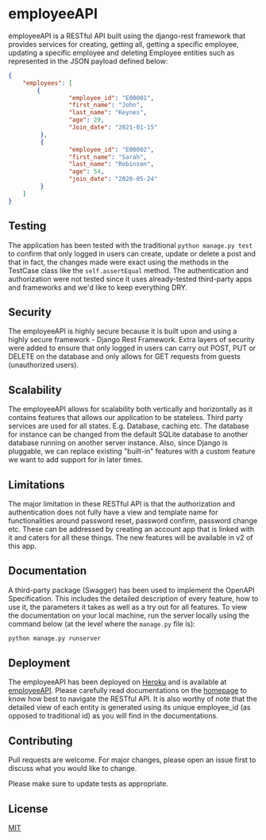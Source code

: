 # employeeAPI

employeeAPI is a RESTful API built using the django-rest framework that provides services for creating, getting all, getting a specific
employee, updating a specific employee and deleting Employee entities such as represented in the JSON payload defined below:
```JSON
{
    "employees": [
        {
                 "employee_id": "E00001",
                 "first_name": "John",
                 "last_name": "Keynes",
                 "age": 29,
                 "Join_date": "2021-01-15"
         },
         {
                 "employee_id": "E00002",
                 "first_name": "Sarah",
                 "last_name": "Robinson",
                 "age": 54,
                 "join_date": "2020-05-24"
         }
    ]
}
```
## Testing

The application has been tested with the traditional ```python manage.py test``` to confirm that only logged in users can create, update or delete a post and that in fact, the changes made were exact using the methods in the TestCase class like the ```self.assertEqual``` method. 
The authentication and authorization were not tested since it uses already-tested third-party apps and frameworks and we'd like to keep everything DRY.

## Security

The employeeAPI is highly secure because it is built upon and using a highly secure framework - Django Rest Framework. Extra layers of security were added to ensure that only logged in users can carry out POST, PUT or DELETE on the database and only allows for GET requests from guests (unauthorized users).

## Scalability

The employeeAPI allows for scalability both vertically and horizontally as it contains features that allows our application to be stateless. Third party services are used for all states. E.g. Database, caching etc. The database for instance can be changed from the default SQLite database to another database running on another server instance.  Also, since Django is pluggable, we can replace existing "built-in" features with a custom feature we want to add support for in later times.

## Limitations

The major limitation in these RESTful API is that the authorization and authentication does not fully have a view and template name for functionalities around password reset, password confirm, password change etc. These can be addressed by creating an account app that is linked with it and caters for all these things. The new features will be available in v2 of this app.

## Documentation

A third-party package (Swagger) has been used to implement the OpenAPI Specification. This includes the detailed description of every feature, how to use it, the parameters it takes as well as a try out for all features. To view the documentation on your local machine, run the server locally using the command below (at the level where the ```manage.py``` file is):
```bash
python manage.py runserver
```

## Deployment

The employeeAPI has been deployed on [Heroku](https://heroku.com) and is available at [employeeAPI](https://employeewebapi.herokuapp.com/).
Please carefully read documentations on the [homepage](https://employeewebapi.herokuapp.com/) to know how best to navigate the RESTful API.
It is also worthy of note that the detailed view of each entity is generated using its unique employee_id (as opposed to traditional id) as you will find in the documentations.

## Contributing
Pull requests are welcome. For major changes, please open an issue first to discuss what you would like to change.

Please make sure to update tests as appropriate.

## License
[MIT](https://choosealicense.com/licenses/mit/)
